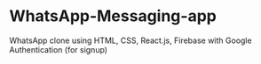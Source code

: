 # WhatsApp-Messaging-app
WhatsApp clone using HTML, CSS, React.js, Firebase with Google Authentication (for signup)
